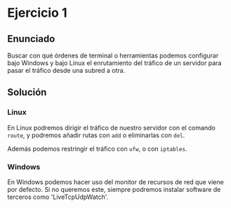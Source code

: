 # Ejercicio 1

## Enunciado

Buscar con qué órdenes de terminal o herramientas podemos configurar bajo Windows y bajo Linux el enrutamiento del tráfico de un servidor para pasar el tráfico desde una subred a otra.

## Solución

### Linux

En Linux podremos dirigir el tráfico de nuestro servidor con el comando `route`, y podremos añadir rutas con `add` o eliminarlas con `del`. 

Además podemos restringir el tráfico con `ufw`, o con `iptables`.

### Windows

En Windows podemos hacer uso del monitor de recursos de red que viene por defecto. Si no queremos este, siempre podremos instalar software de terceros como 'LiveTcpUdpWatch'.